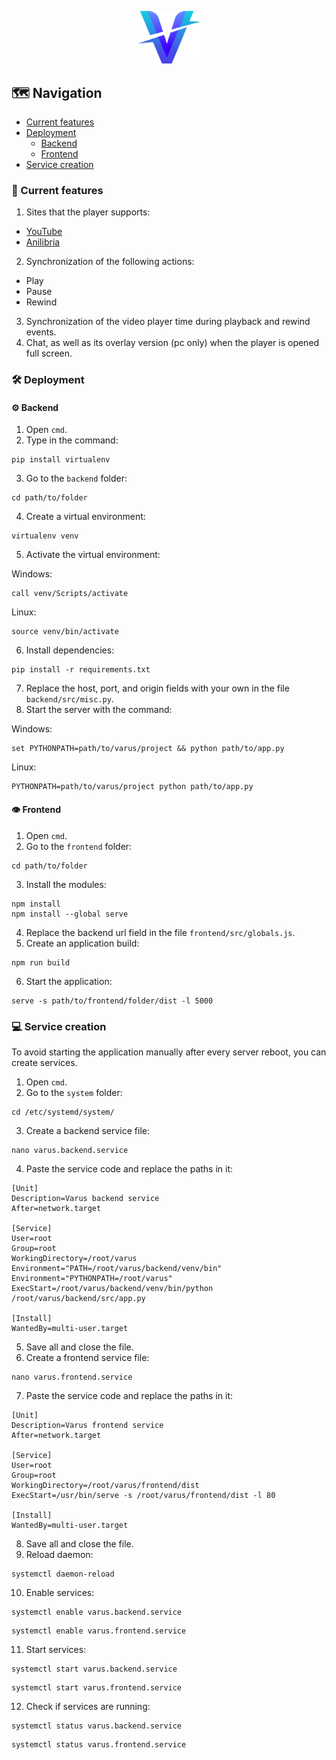 <p align="center">
  <img src="logo.svg" width="100">
</p>

## 🗺️ Navigation
* [Current features](#-current-features)
* [Deployment](#%EF%B8%8F-deployment)
  * [Backend](#%EF%B8%8F-backend)
  * [Frontend](#%EF%B8%8F-frontend)
* [Service creation](#Service-creation)

### 📄 Current features
1. Sites that the player supports:
  - [YouTube](https://www.youtube.com)
  - [Anilibria](https://www.anilibria.tv/pages/catalog.php)
2. Synchronization of the following actions:
  - Play
  - Pause
  - Rewind
3. Synchronization of the video player time during playback and rewind events.
4. Chat, as well as its overlay version (pc only) when the player is opened full screen.

### 🛠️ Deployment
#### ⚙️ Backend
1. Open `cmd`.
2. Type in the command:
```
pip install virtualenv
```
3. Go to the `backend` folder:
```
cd path/to/folder
```
4. Create a virtual environment:
```
virtualenv venv
```
5. Activate the virtual environment:

Windows:
```
call venv/Scripts/activate
```
Linux:
```
source venv/bin/activate
```
6. Install dependencies:
```
pip install -r requirements.txt
```
7. Replace the host, port, and origin fields with your own in the file `backend/src/misc.py`.
8. Start the server with the command:

Windows:
```
set PYTHONPATH=path/to/varus/project && python path/to/app.py
```
Linux:
```
PYTHONPATH=path/to/varus/project python path/to/app.py
```
#### 👁️ Frontend
1. Open `cmd`.
2. Go to the `frontend` folder:
```
cd path/to/folder
```
3. Install the modules:
```
npm install
npm install --global serve
```
4. Replace the backend url field in the file `frontend/src/globals.js`.
5. Create an application build:
```
npm run build
```
6. Start the application:
```
serve -s path/to/frontend/folder/dist -l 5000
```
### 💻 Service creation
To avoid starting the application manually after every server reboot, you can create services.

1. Open `cmd`.
2. Go to the `system` folder:
```
cd /etc/systemd/system/
```
3. Create a backend service file:
```
nano varus.backend.service
```
4. Paste the service code and replace the paths in it:
```
[Unit]
Description=Varus backend service
After=network.target

[Service]
User=root
Group=root
WorkingDirectory=/root/varus
Environment="PATH=/root/varus/backend/venv/bin"
Environment="PYTHONPATH=/root/varus"
ExecStart=/root/varus/backend/venv/bin/python /root/varus/backend/src/app.py

[Install]
WantedBy=multi-user.target
```
5. Save all and close the file.
6. Create a frontend service file:
```
nano varus.frontend.service
```
7. Paste the service code and replace the paths in it:
```
[Unit]
Description=Varus frontend service
After=network.target

[Service]
User=root
Group=root
WorkingDirectory=/root/varus/frontend/dist
ExecStart=/usr/bin/serve -s /root/varus/frontend/dist -l 80

[Install]
WantedBy=multi-user.target
```
8. Save all and close the file.
9. Reload daemon:
```
systemctl daemon-reload
```
10. Enable services:
```
systemctl enable varus.backend.service
```
```
systemctl enable varus.frontend.service
```
11. Start services:
```
systemctl start varus.backend.service
```
```
systemctl start varus.frontend.service
```
12. Check if services are running:
```
systemctl status varus.backend.service
```
```
systemctl status varus.frontend.service
```

